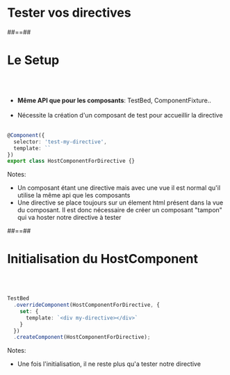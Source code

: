 <!-- .slide: class="transition-bg-grey-1 underline" -->
# Tester vos directives

##==##

<!-- .slide: class="with-code inconsolata" -->
# Le Setup
<br><br>

- __Même API que pour les composants__: TestBed, ComponentFixture..<br><br>
- Nécessite la création d'un composant de test pour accueillir la directive<br><br>

```typescript
@Component({
  selector: 'test-my-directive',
  template: ``
})
export class HostComponentForDirective {}
```
<!-- .element: class="big-code" -->
Notes:
- Un composant étant une directive mais avec une vue il est normal qu'il utilise la même api que les composants
- Une directive se place toujours sur un élement html présent dans la vue du composant. Il est donc nécessaire de créer un composant "tampon" qui va hoster notre directive à tester

##==##

<!-- .slide: class="with-code inconsolata" -->
# Initialisation du HostComponent
<br><br>

```typescript
TestBed
  .overrideComponent(HostComponentForDirective, {
    set: {
      template: `<div my-directive></div>`
    }
  })
  .createComponent(HostComponentForDirective);
```
<!-- .element: class="big-code" -->
Notes:
- Une fois l'initialisation, il ne reste plus qu'a tester notre directive
